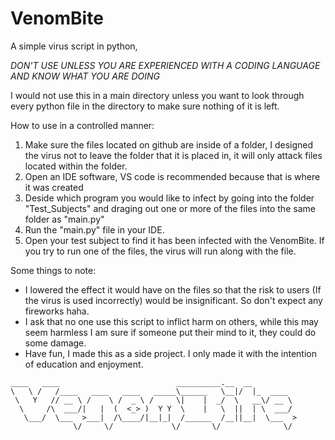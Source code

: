 # VenomBite
A simple virus script in python, 

*DON'T USE UNLESS YOU ARE EXPERIENCED WITH A CODING LANGUAGE AND KNOW WHAT YOU ARE DOING*

I would not use this in a main directory unless you want to look through every python file in the directory to make sure nothing of it is left.

How to use in a controlled manner:
1. Make sure the files located on github are inside of a folder, I designed the virus not to leave the folder that it is placed in, it will only attack files located within the folder.
2. Open an IDE software, VS code is recommended because that is where it was created
3. Deside which program you would like to infect by going into the folder "Test_Subjects" and draging out one or more of the files into the same folder as "main.py"
4. Run the "main.py" file in your IDE. 
5. Open your test subject to find it has been infected with the VenomBite. If you try to run one of the files, the virus will run along with the file.

Some things to note:
- I lowered the effect it would have on the files so that the risk to users (If the virus is used incorrectly) would be insignificant. So don't expect any fireworks haha.
- I ask that no one use this script to inflict harm on others, while this may seem harmless I am sure if someone put their mind to it, they could do some damage.
- Have fun, I made this as a side project. I only made it with the intention of education and enjoyment.


```
____   ____                          __________.__  __          
\   \ /   /____   ____   ____   _____\______   \__|/  |_  ____  
 \   Y   // __ \ /    \ /  _ \ /     \|    |  _/  \   __\/ __ \ 
  \     /\  ___/|   |  (  <_> )  Y Y  \    |   \  ||  | \  ___/ 
   \___/  \___  >___|  /\____/|__|_|  /______  /__||__|  \___  >
              \/     \/             \/       \/              \/
```
